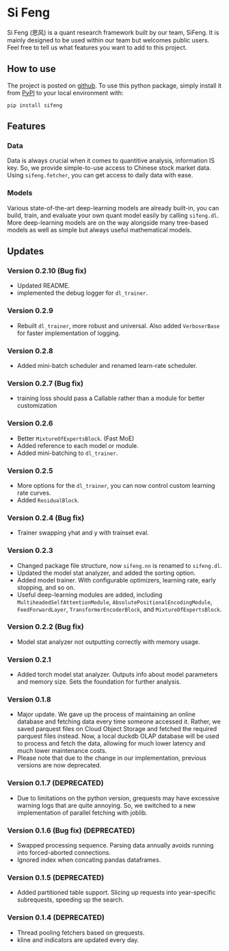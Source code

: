 # Si Feng

Si Feng (思风) is a quant research framework built by our team, SiFeng. It is mainly designed to be used within our team but welcomes public users. Feel free to tell us what features you want to add to this project.

## How to use

The project is posted on [github](https://github.com/zty200489/sifeng). To use this python package, simply install it from [PyPI](https://pypi.org/project/sifeng/) to your local environment with:

```console
pip install sifeng
```

## Features

### Data

Data is always crucial when it comes to quantitive analysis, information IS key. So, we provide simple-to-use access to Chinese stock market data. Using `sifeng.fetcher`, you can get access to daily data with ease.

### Models

Various state-of-the-art deep-learning models are already built-in, you can build, train, and evaluate your own quant model easily by calling `sifeng.dl`. More deep-learning models are on the way alongside many tree-based models as well as simple but always useful mathematical models.

## Updates

### Version 0.2.10 (Bug fix)

- Updated README.
- implemented the debug logger for `dl_trainer`.

### Version 0.2.9

- Rebuilt `dl_trainer`, more robust and universal. Also added `VerboserBase` for faster implementation of logging.

### Version 0.2.8

- Added mini-batch scheduler and renamed learn-rate scheduler.

### Version 0.2.7 (Bug fix)

- training loss should pass a Callable rather than a module for better customization

### Version 0.2.6

- Better `MixtureOfExpertsBlock`. (Fast MoE)
- Added reference to each model or module.
- Added mini-batching to `dl_trainer`.

### Version 0.2.5

- More options for the `dl_trainer`, you can now control custom learning rate curves.
- Added `ResidualBlock`.

### Version 0.2.4 (Bug fix)

- Trainer swapping yhat and y with trainset eval.

### Version 0.2.3

- Changed package file structure, now `sifeng.nn` is renamed to `sifeng.dl`.
- Updated the model stat analyzer, and added the sorting option.
- Added model trainer. With configurable optimizers, learning rate, early stopping, and so on.
- Useful deep-learning modules are added, including `MultiheadedSelfAttentionModule`, `AbsolutePositionalEncodingModule`, `FeedForwardLayer`, `TransformerEncoderBlock`, and `MixtureOfExpertsBlock`. 

### Version 0.2.2 (Bug fix)

- Model stat analyzer not outputting correctly with memory usage.

### Version 0.2.1
- Added torch model stat analyzer. Outputs info about model parameters and memory size. Sets the foundation for further analysis.

### Version 0.1.8

- Major update. We gave up the process of maintaining an online database and fetching data every time someone accessed it. Rather, we saved parquest files on Cloud Object Storage and fetched the required parquest files instead. Now, a local duckdb OLAP database will be used to process and fetch the data, allowing for much lower latency and much lower maintenance costs.
- Please note that due to the change in our implementation, previous versions are now deprecated.

### Version 0.1.7 (DEPRECATED)

- Due to limitations on the python version, grequests may have excessive warning logs that are quite annoying. So, we switched to a new implementation of parallel fetching with joblib.

### Version 0.1.6  (Bug fix) (DEPRECATED)

- Swapped processing sequence. Parsing data annually avoids running into forced-aborted connections.
- Ignored index when concating pandas dataframes.

### Version 0.1.5 (DEPRECATED)

- Added partitioned table support. Slicing up requests into year-specific subrequests, speeding up the search.

### Version 0.1.4 (DEPRECATED)

- Thread pooling fetchers based on grequests.
- kline and indicators are updated every day.

